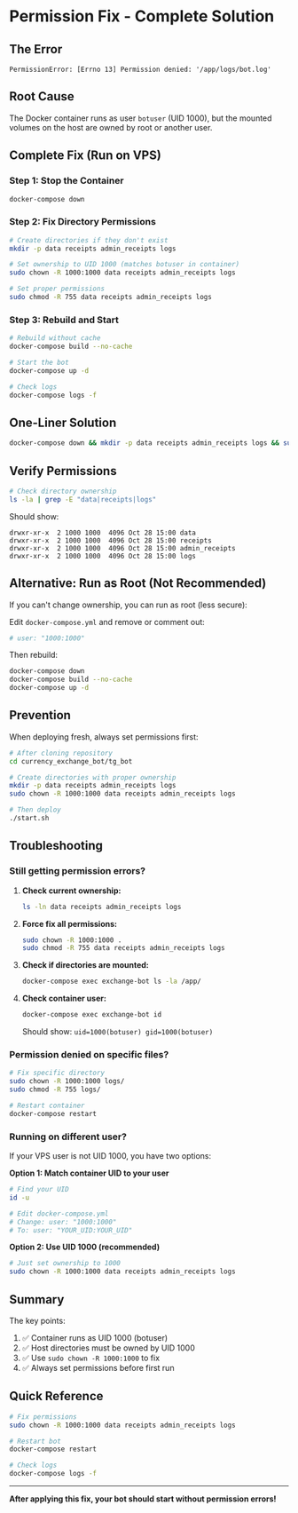 # Permission Fix - Complete Solution

## The Error
```
PermissionError: [Errno 13] Permission denied: '/app/logs/bot.log'
```

## Root Cause
The Docker container runs as user `botuser` (UID 1000), but the mounted volumes on the host are owned by root or another user.

## Complete Fix (Run on VPS)

### Step 1: Stop the Container
```bash
docker-compose down
```

### Step 2: Fix Directory Permissions
```bash
# Create directories if they don't exist
mkdir -p data receipts admin_receipts logs

# Set ownership to UID 1000 (matches botuser in container)
sudo chown -R 1000:1000 data receipts admin_receipts logs

# Set proper permissions
sudo chmod -R 755 data receipts admin_receipts logs
```

### Step 3: Rebuild and Start
```bash
# Rebuild without cache
docker-compose build --no-cache

# Start the bot
docker-compose up -d

# Check logs
docker-compose logs -f
```

## One-Liner Solution
```bash
docker-compose down && mkdir -p data receipts admin_receipts logs && sudo chown -R 1000:1000 data receipts admin_receipts logs && docker-compose build --no-cache && docker-compose up -d && docker-compose logs -f
```

## Verify Permissions
```bash
# Check directory ownership
ls -la | grep -E "data|receipts|logs"
```

Should show:
```
drwxr-xr-x  2 1000 1000  4096 Oct 28 15:00 data
drwxr-xr-x  2 1000 1000  4096 Oct 28 15:00 receipts
drwxr-xr-x  2 1000 1000  4096 Oct 28 15:00 admin_receipts
drwxr-xr-x  2 1000 1000  4096 Oct 28 15:00 logs
```

## Alternative: Run as Root (Not Recommended)

If you can't change ownership, you can run as root (less secure):

Edit `docker-compose.yml` and remove or comment out:
```yaml
# user: "1000:1000"
```

Then rebuild:
```bash
docker-compose down
docker-compose build --no-cache
docker-compose up -d
```

## Prevention

When deploying fresh, always set permissions first:

```bash
# After cloning repository
cd currency_exchange_bot/tg_bot

# Create directories with proper ownership
mkdir -p data receipts admin_receipts logs
sudo chown -R 1000:1000 data receipts admin_receipts logs

# Then deploy
./start.sh
```

## Troubleshooting

### Still getting permission errors?

1. **Check current ownership:**
   ```bash
   ls -ln data receipts admin_receipts logs
   ```

2. **Force fix all permissions:**
   ```bash
   sudo chown -R 1000:1000 .
   sudo chmod -R 755 data receipts admin_receipts logs
   ```

3. **Check if directories are mounted:**
   ```bash
   docker-compose exec exchange-bot ls -la /app/
   ```

4. **Check container user:**
   ```bash
   docker-compose exec exchange-bot id
   ```
   Should show: `uid=1000(botuser) gid=1000(botuser)`

### Permission denied on specific files?

```bash
# Fix specific directory
sudo chown -R 1000:1000 logs/
sudo chmod -R 755 logs/

# Restart container
docker-compose restart
```

### Running on different user?

If your VPS user is not UID 1000, you have two options:

**Option 1: Match container UID to your user**
```bash
# Find your UID
id -u

# Edit docker-compose.yml
# Change: user: "1000:1000"
# To: user: "YOUR_UID:YOUR_UID"
```

**Option 2: Use UID 1000 (recommended)**
```bash
# Just set ownership to 1000
sudo chown -R 1000:1000 data receipts admin_receipts logs
```

## Summary

The key points:
1. ✅ Container runs as UID 1000 (botuser)
2. ✅ Host directories must be owned by UID 1000
3. ✅ Use `sudo chown -R 1000:1000` to fix
4. ✅ Always set permissions before first run

## Quick Reference

```bash
# Fix permissions
sudo chown -R 1000:1000 data receipts admin_receipts logs

# Restart bot
docker-compose restart

# Check logs
docker-compose logs -f
```

---

**After applying this fix, your bot should start without permission errors!**
